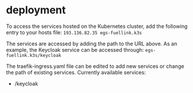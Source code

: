 # deployment

To access the services hosted on the Kubernetes cluster, add the following entry to your hosts file:
```193.136.82.35 egs-fuellink.k3s```

The services are accessed by adding the path to the URL above. As an example, the Keycloak service can be accessed through:
```egs-fuellink.k3s/keycloak```

The traefik-ingress.yaml file can be edited to add new services or change the path of existing services.
Currently available services:
- /keycloak
